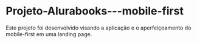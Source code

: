 # Projeto-Alurabooks---mobile-first
Este projeto foi desenvolvido visando a aplicação e o aperfeiçoamento do mobile-first em uma landing page.

